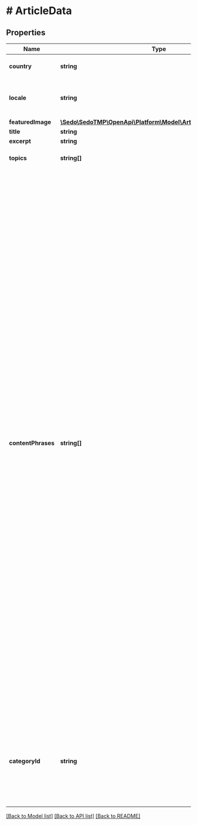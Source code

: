 # # ArticleData

## Properties

Name | Type | Description | Notes
------------ | ------------- | ------------- | -------------
**country** | **string** | Audience country (ISO code) | [optional]
**locale** | **string** | Audience language (Language tag formatted) | [optional]
**featuredImage** | [**\Sedo\SedoTMP\OpenApi\Platform\Model\ArticleDataFeaturedImage**](ArticleDataFeaturedImage.md) |  | [optional]
**title** | **string** |  | [optional]
**excerpt** | **string** |  | [optional]
**topics** | **string[]** | The topic to generate article about | [optional]
**contentPhrases** | **string[]** | - Content Phrases: This field allows partners to provide up to 5 key phrases that guide the content generation process. These phrases should expand on the content introduction while keeping the article aligned with the ad. For example, if the ad promotes \&quot;weight loss\&quot; the article should provide detailed weight loss advice, not general health tips or unrelated topics. - Usage: Generate 1-5 key phrases that expand on the content intro while keeping the article aligned with the ad. Ensure these phrases guide the creation of informative and well-structured sections that fully support the main topic. - Guidelines: Keep the content original, accurate, and relevant to the reader. Avoid making exaggerated claims or misleading statements. | [optional]
**categoryId** | **string** | Which category id does article belong to. List of available categories can be fetched from Content API categories endpoint. | [optional]

[[Back to Model list]](../../README.md#models) [[Back to API list]](../../README.md#endpoints) [[Back to README]](../../README.md)
